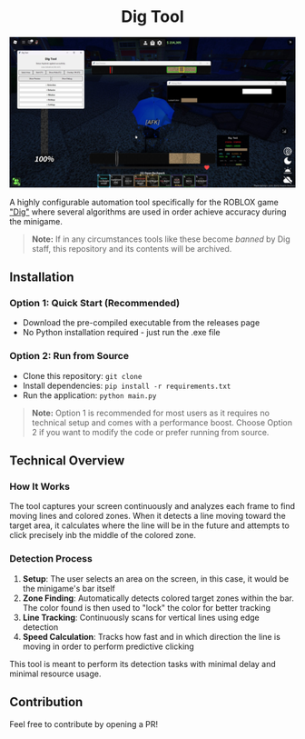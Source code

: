 
<div align="center">
  

# Dig Tool
  
</div>

![header](assets/header.jpg)

A highly configurable automation tool specifically for the ROBLOX game ["Dig"](https://www.roblox.com/games/126244816328678) where several algorithms are used in order achieve accuracy during the minigame.

> **Note:** If in any circumstances tools like these become *banned* by Dig staff, this repository and its contents will be archived.

## Installation 

### Option 1: Quick Start (Recommended)
- Download the pre-compiled executable from the releases page
- No Python installation required - just run the .exe file

### Option 2: Run from Source
- Clone this repository: `git clone `
- Install dependencies: `pip install -r requirements.txt`
- Run the application: `python main.py`

> **Note:** Option 1 is recommended for most users as it requires no technical setup and comes with a performance boost. Choose Option 2 if you want to modify the code or prefer running from source.
## Technical Overview

### How It Works

The tool captures your screen continuously and analyzes each frame to find moving lines and colored zones. When it detects a line moving toward the target area, it calculates where the line will be in the future and attempts to click precisely inb the middle of the colored zone.

### Detection Process

1. **Setup**: The user selects an area on the screen, in this case, it would be the minigame's bar itself
2. **Zone Finding**: Automatically detects colored target zones within the bar. The color found is then used to "lock" the color for better tracking
3. **Line Tracking**: Continuously scans for vertical lines using edge detection
4. **Speed Calculation**: Tracks how fast and in which direction the line is moving in order to perform predictive clicking

This tool is meant to perform its detection tasks with minimal delay and minimal resource usage.

## Contribution

Feel free to contribute by opening a PR!